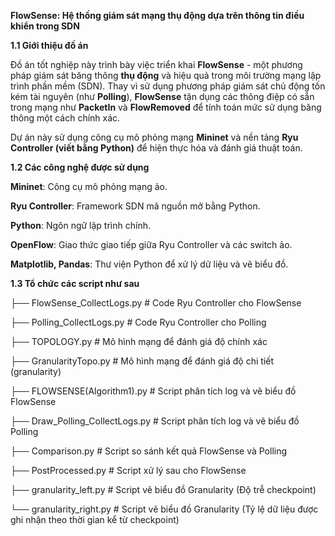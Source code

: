 
**FlowSense: Hệ thống giám sát mạng thụ động dựa trên thông tin điều khiển trong SDN**

**1.1 Giới thiệu đồ án** 

Đồ án tốt nghiệp này trình bày việc triển khai **FlowSense** - một phương pháp giám sát băng thông **thụ động** và hiệu quả trong môi trường mạng lập trình phần mềm (SDN). Thay vì sử dụng phương pháp giám sát chủ động tốn kém tài nguyên (như **Polling**), **FlowSense** tận dụng các thông điệp có sẵn trong mạng như **PacketIn** và **FlowRemoved** để tính toán mức sử dụng băng thông một cách chính xác.

Dự án này sử dụng công cụ mô phỏng mạng **Mininet** và nền tảng **Ryu Controller (viết bằng Python)** để hiện thực hóa và đánh giá thuật toán.

**1.2 Các công nghệ được sử dụng** 

**Mininet**: Công cụ mô phỏng mạng ảo.

**Ryu Controller**: Framework SDN mã nguồn mở bằng Python.

**Python**: Ngôn ngữ lập trình chính.

**OpenFlow**: Giao thức giao tiếp giữa Ryu Controller và các switch ảo.

**Matplotlib, Pandas**: Thư viện Python để xử lý dữ liệu và vẽ biểu đồ.

**1.3 Tổ chức các script như sau**

├── FlowSense_CollectLogs.py   # Code Ryu Controller cho FlowSense

├── Polling_CollectLogs.py     # Code Ryu Controller cho Polling

├── TOPOLOGY.py                # Mô hình mạng để đánh giá độ chính xác

├── GranularityTopo.py         # Mô hình mạng để đánh giá độ chi tiết (granularity)

├── FLOWSENSE(Algorithm1).py   # Script phân tích log và vẽ biểu đồ FlowSense

├── Draw_Polling_CollectLogs.py # Script phân tích log và vẽ biểu đồ Polling

├── Comparison.py              # Script so sánh kết quả FlowSense và Polling

├── PostProcessed.py           # Script xử lý sau cho FlowSense

├── granularity_left.py        # Script vẽ biểu đồ Granularity (Độ trễ checkpoint)

└── granularity_right.py       # Script vẽ biểu đồ Granularity (Tỷ lệ dữ liệu được ghi nhận theo thời gian kể từ checkpoint)
